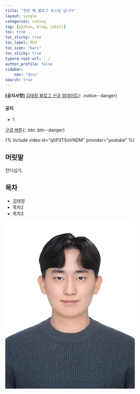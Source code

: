 ```yaml
---
title: "첫번 째 블로그 포스팅 입니다"
layout: single
categories: coding
tag: [python, blog, jekyll]
toc: true
toc_sticky: true
toc_label: 목차
toc_icon: "bars"
toc_sticky: true
typora-root-url: ../
author_profile: false
sidebar:
    nav: "docs"
search: true
---
```


**[공지사항]** [김태정 블로그 신규 업데이트](https://kkimtaejung.github.io/minimal-mistakes/docs/quick-start-guide/){: .notice--danger}

<div class="notice--success">
<h4>공지</h4>
<ul>
    <li>1</li>
</ul>
</div>

[구글 버튼](https://google.com){: .btn .btn--danger}

{% include video id="q0P3TSoVNDM" provider="youtube" %}

## 머릿말

잔디심기.

## 목차

- 김태정
- 목차2
- 목차3

![증명사진20241125](/images/2023-09-26-first/증명사진20241125.jpg)
